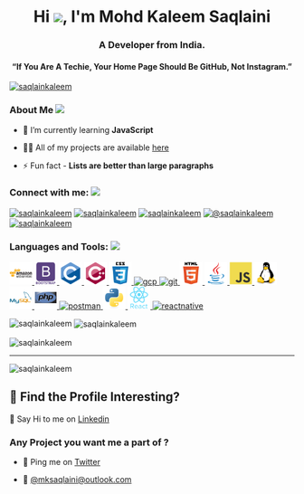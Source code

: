 <h1 align="center">Hi <img src = "https://raw.githubusercontent.com/MartinHeinz/MartinHeinz/master/wave.gif" width = 50px>, I'm Mohd Kaleem Saqlaini</h1>
<h3 align="center">A Developer from India.</h3>
<h4 align="center" font="bold">“If You Are A Techie, Your Home Page Should Be GitHub, Not Instagram.”</h4>



<p align="left"> <a href="https://twitter.com/saqlainkaleem" target="blank"><img src="https://img.shields.io/twitter/follow/saqlainkaleem?logo=twitter&style=for-the-badge" alt="saqlainkaleem" /></a> </p>

<h3> About Me <img src = "https://media0.giphy.com/media/KDDpcKigbfFpnejZs6/giphy.gif?cid=ecf05e47oy6f4zjs8g1qoiystc56cu7r9tb8a1fe76e05oty&rid=giphy.gif" width = 100px></h3>


- 🌱 I’m currently learning **JavaScript**

- 👨‍💻 All of my projects are available [here](saqlainkaleem.epizy.com)

- ⚡ Fun fact - **Lists are better than large paragraphs**


<!-- ### Blogs posts -->
<!-- BLOG-POST-LIST:START -->
<!-- BLOG-POST-LIST:END -->

<h3 align="left">Connect with me: <img src='https://raw.githubusercontent.com/ShahriarShafin/ShahriarShafin/main/Assets/handshake.gif' width="100px"></h3>
<p align="left">
<a href="https://twitter.com/saqlainkaleem" target="blank"><img align="center" src="https://raw.githubusercontent.com/rahuldkjain/github-profile-readme-generator/master/src/images/icons/Social/twitter.svg" alt="saqlainkaleem" height="30" width="40" /></a>
<a href="https://linkedin.com/in/saqlainkaleem" target="blank"><img align="center" src="https://raw.githubusercontent.com/rahuldkjain/github-profile-readme-generator/master/src/images/icons/Social/linked-in-alt.svg" alt="saqlainkaleem" height="30" width="40" /></a>
<a href="https://codesandbox.io/saqlainkaleem" target="blank"><img align="center" src="https://cdn.jsdelivr.net/npm/simple-icons@3.0.1/icons/codesandbox.svg" alt="saqlainkaleem" height="30" width="40" /></a>
<a href="https://medium.com/@saqlainkaleem" target="blank"><img align="center" src="https://raw.githubusercontent.com/rahuldkjain/github-profile-readme-generator/master/src/images/icons/Social/medium.svg" alt="@saqlainkaleem" height="30" width="40" /></a>
<a href="https://www.hackerrank.com/saqlainkaleem" target="blank"><img align="center" src="https://raw.githubusercontent.com/rahuldkjain/github-profile-readme-generator/master/src/images/icons/Social/hackerrank.svg" alt="saqlainkaleem" height="30" width="40" /></a>
</p>


<h3 align="left">Languages and Tools:  <img src = "https://media2.giphy.com/media/QssGEmpkyEOhBCb7e1/giphy.gif?cid=ecf05e47a0n3gi1bfqntqmob8g9aid1oyj2wr3ds3mg700bl&rid=giphy.gif" width = 32px></h3>
<p align="left"> <a href="https://aws.amazon.com" target="_blank"> <img src="https://raw.githubusercontent.com/devicons/devicon/master/icons/amazonwebservices/amazonwebservices-original-wordmark.svg" alt="aws" width="40" height="40"/> </a> <a href="https://getbootstrap.com" target="_blank"> <img src="https://raw.githubusercontent.com/devicons/devicon/master/icons/bootstrap/bootstrap-plain-wordmark.svg" alt="bootstrap" width="40" height="40"/> </a> <a href="https://www.cprogramming.com/" target="_blank"> <img src="https://raw.githubusercontent.com/devicons/devicon/master/icons/c/c-original.svg" alt="c" width="40" height="40"/> </a> <a href="https://www.w3schools.com/cpp/" target="_blank"> <img src="https://raw.githubusercontent.com/devicons/devicon/master/icons/cplusplus/cplusplus-original.svg" alt="cplusplus" width="40" height="40"/> </a> <a href="https://www.w3schools.com/css/" target="_blank"> <img src="https://raw.githubusercontent.com/devicons/devicon/master/icons/css3/css3-original-wordmark.svg" alt="css3" width="40" height="40"/> </a> <a href="https://cloud.google.com" target="_blank"> <img src="https://www.vectorlogo.zone/logos/google_cloud/google_cloud-icon.svg" alt="gcp" width="40" height="40"/> </a> <a href="https://git-scm.com/" target="_blank"> <img src="https://www.vectorlogo.zone/logos/git-scm/git-scm-icon.svg" alt="git" width="40" height="40"/> </a> <a href="https://www.w3.org/html/" target="_blank"> <img src="https://raw.githubusercontent.com/devicons/devicon/master/icons/html5/html5-original-wordmark.svg" alt="html5" width="40" height="40"/> </a> <a href="https://www.java.com" target="_blank"> <img src="https://raw.githubusercontent.com/devicons/devicon/master/icons/java/java-original.svg" alt="java" width="40" height="40"/> </a> <a href="https://developer.mozilla.org/en-US/docs/Web/JavaScript" target="_blank"> <img src="https://raw.githubusercontent.com/devicons/devicon/master/icons/javascript/javascript-original.svg" alt="javascript" width="40" height="40"/> </a> <a href="https://www.linux.org/" target="_blank"> <img src="https://raw.githubusercontent.com/devicons/devicon/master/icons/linux/linux-original.svg" alt="linux" width="40" height="40"/> </a> <a href="https://www.mysql.com/" target="_blank"> <img src="https://raw.githubusercontent.com/devicons/devicon/master/icons/mysql/mysql-original-wordmark.svg" alt="mysql" width="40" height="40"/> </a> <a href="https://www.php.net" target="_blank"> <img src="https://raw.githubusercontent.com/devicons/devicon/master/icons/php/php-original.svg" alt="php" width="40" height="40"/> </a> <a href="https://postman.com" target="_blank"> <img src="https://www.vectorlogo.zone/logos/getpostman/getpostman-icon.svg" alt="postman" width="40" height="40"/> </a> <a href="https://www.python.org" target="_blank"> <img src="https://raw.githubusercontent.com/devicons/devicon/master/icons/python/python-original.svg" alt="python" width="40" height="40"/> </a> <a href="https://reactjs.org/" target="_blank"> <img src="https://raw.githubusercontent.com/devicons/devicon/master/icons/react/react-original-wordmark.svg" alt="react" width="40" height="40"/> </a> <a href="https://reactnative.dev/" target="_blank"> <img src="https://reactnative.dev/img/header_logo.svg" alt="reactnative" width="40" height="40"/> </a> </p>



<p><img align="left" src="https://github-readme-stats.vercel.app/api/top-langs?username=saqlainkaleem&show_icons=true&locale=en&layout=compact" alt="saqlainkaleem" /></p>


<p>&nbsp;<img align="center" src="https://github-readme-stats.vercel.app/api?username=saqlainkaleem&show_icons=true&locale=en" alt="saqlainkaleem" /></p>


<p><img align="center" src="https://github-readme-streak-stats.herokuapp.com/?user=saqlainkaleem&" alt="saqlainkaleem" /></p>

<hr>
<p align="left"> <img src="https://komarev.com/ghpvc/?username=saqlainkaleem&label=Profile%20views&color=0e75b6&style=flat" alt="saqlainkaleem" /> </p>


<h2>🎯 Find the Profile Interesting?</h2>

 💬 Say Hi to me on [Linkedin](linkedin.com/in/saqlainkaleem)

<h3>Any Project you want me a part of ?</h3>

- 👀 Ping me on  [Twitter](twitter.com/saqlainkaleem)

- 💌 <a href="mailto: mksaqlaini@outlook.com">@mksaqlaini@outlook.com</a> 
